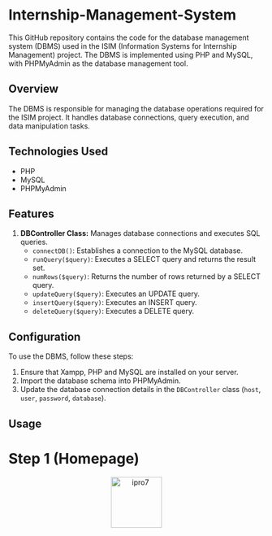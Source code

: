 # Internship-Management-System

This GitHub repository contains the code for the database management system (DBMS) used in the ISIM (Information Systems for Internship Management) project. The DBMS is implemented using PHP and MySQL, with PHPMyAdmin as the database management tool.

## Overview

The DBMS is responsible for managing the database operations required for the ISIM project. It handles database connections, query execution, and data manipulation tasks.

## Technologies Used

- PHP
- MySQL
- PHPMyAdmin

## Features

1. **DBController Class:** Manages database connections and executes SQL queries.
   - `connectDB()`: Establishes a connection to the MySQL database.
   - `runQuery($query)`: Executes a SELECT query and returns the result set.
   - `numRows($query)`: Returns the number of rows returned by a SELECT query.
   - `updateQuery($query)`: Executes an UPDATE query.
   - `insertQuery($query)`: Executes an INSERT query.
   - `deleteQuery($query)`: Executes a DELETE query.

## Configuration

To use the DBMS, follow these steps:

1. Ensure that Xampp, PHP and MySQL are installed on your server.
2. Import the database schema into PHPMyAdmin.
3. Update the database connection details in the `DBController` class (`host`, `user`, `password`, `database`).

## Usage

# Step 1 (Homepage)
<div id="header" align="center">
  <a href="https://ibb.co/nR7xKMY"><img src="https://i.ibb.co/nR7xKMY/ipro7.png" alt="ipro7" width="100"></a>
</div>
